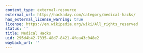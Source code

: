 ```yaml
---
content_type: external-resource
external_url: http://hackaday.com/category/medical-hacks/
has_external_license_warning: true
license: https://en.wikipedia.org/wiki/All_rights_reserved
status: ''
title: Medical Hacks
uid: 295d4b42-7335-48d7-8421-4fea43c048e2
wayback_url: ''
---
```

